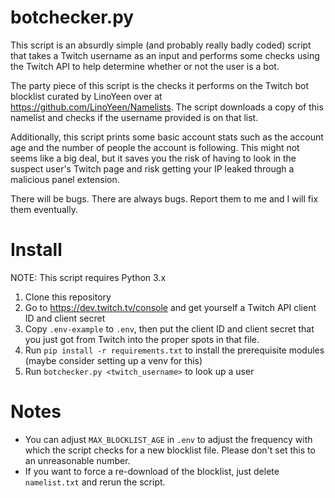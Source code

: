 # botchecker.py
This script is an absurdly simple (and probably really badly coded) script that takes a Twitch username as an input and performs some checks using the Twitch API to help determine whether or not the user is a bot.

The party piece of this script is the checks it performs on the Twitch bot blocklist curated by LinoYeen over at https://github.com/LinoYeen/Namelists.  The script downloads a copy of this namelist and checks if the username provided is on that list.

Additionally, this script prints some basic account stats such as the account age and the number of people the account is following.  This might not seems like a big deal, but it saves you the risk of having to look in the suspect user's Twitch page and risk getting your IP leaked through a malicious panel extension.

There will be bugs.  There are always bugs.  Report them to me and I will fix them eventually.

# Install
NOTE: This script requires Python 3.x

 1. Clone this repository
 2. Go to https://dev.twitch.tv/console and get yourself a Twitch API client ID and client secret
 3. Copy `.env-example` to `.env`, then put the client ID and client secret that you just got from Twitch into the proper spots in that file.
 4. Run `pip install -r requirements.txt` to install the prerequisite modules (maybe consider setting up a venv for this)
 5. Run `botchecker.py <twitch_username>` to look up a user

# Notes
 - You can adjust `MAX_BLOCKLIST_AGE` in `.env` to adjust the frequency with which the script checks for a new blocklist file.  Please don't set this to an unreasonable number.
 - If you want to force a re-download of the blocklist, just delete `namelist.txt` and rerun the script.